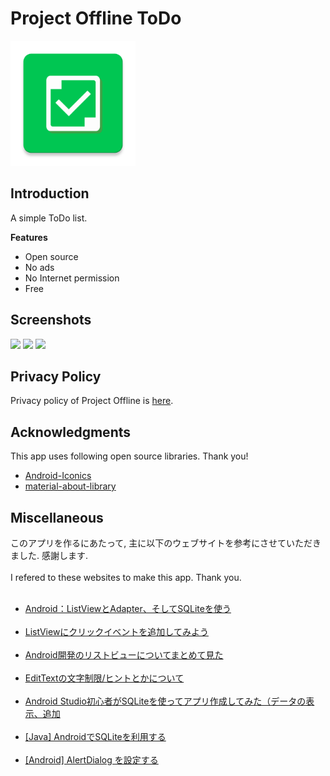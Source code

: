 # Project Offline ToDo
<img src="https://raw.githubusercontent.com/ioliteis/projectoffline_todo/master/app/src/main/ic_launcher-web.png" width="200px"></img>
## Introduction
A simple ToDo list.

**Features**
- Open source
- No ads
- No Internet permission
- Free
## Screenshots
<img src="https://pixelfed.social/storage/m/ebbba457f15a41f29e66bf69f0a5a4d0c974249a/d39aa78c66ea34daea763c3f0f7d2bf0905d76ff/RGwREE41UpahXqlR6FTiqdSF5nmyFzjU9ThWpsuc.png" width="240px"></img>
<img src="https://pixelfed.social/storage/m/ebbba457f15a41f29e66bf69f0a5a4d0c974249a/d39aa78c66ea34daea763c3f0f7d2bf0905d76ff/G4GBfZzm6tvF5ikxxAPZsCk5UXGM9Il7EZPJjOcq.png" width="240px"></img>
<img src="https://pixelfed.social/storage/m/ebbba457f15a41f29e66bf69f0a5a4d0c974249a/d39aa78c66ea34daea763c3f0f7d2bf0905d76ff/tia3Jb2yGPCn1WHflDM7KVs5ogRONLkFS7At14Mo.png" width="240px"></img>
## Privacy Policy
Privacy policy of Project Offline is [here](https://ioliteis.github.io/projectoffline/2019/08/26/Privacy-Policy/).
## Acknowledgments
This app uses following open source libraries. Thank you!
- [Android-Iconics](https://github.com/mikepenz/Android-Iconics)
- [material-about-library](https://github.com/daniel-stoneuk/material-about-library)
## Miscellaneous
このアプリを作るにあたって, 主に以下のウェブサイトを参考にさせていただきました. 感謝します. <br /><br />
I refered to these websites to make this app. Thank you. <br /><br />
- [Android：ListViewとAdapter、そしてSQLiteを使う](https://asky.hatenablog.com/entry/2016/05/08/013038)<br /><br />
- [ListViewにクリックイベントを追加してみよう](https://androidroid.info/android/listview/30/)<br /><br />
- [Android開発のリストビューについてまとめて見た](https://qiita.com/watataku/items/36bf775ec5446dc860a8#%E3%83%AA%E3%82%B9%E3%83%88%E3%82%BF%E3%83%83%E3%83%97%E3%81%AE%E3%83%AA%E3%82%B9%E3%83%8A)<br /><br />
- [EditTextの文字制限/ヒントとかについて](http://andante.in/i/%E3%82%B3%E3%83%B3%E3%83%9D%E3%83%BC%E3%83%8D%E3%83%B3%E3%83%88/edittext%E3%81%AE%E6%96%87%E5%AD%97%E5%88%B6%E9%99%90%E3%83%92%E3%83%B3%E3%83%88%E3%81%A8%E3%81%8B%E3%81%AB%E3%81%A4%E3%81%84%E3%81%A6/)<br /><br />
- [Android Studio初心者がSQLiteを使ってアプリ作成してみた（データの表示、追加](https://qiita.com/kengo_kuwahara/items/a8ef858a9810cad42ca6)<br /><br />
- [[Java] AndroidでSQLiteを利用する](https://www.ipentec.com/document/android-use-sqlite-simple-app)<br /><br />
- [[Android] AlertDialog を設定する](https://akira-watson.com/android/alertdialog.html)
